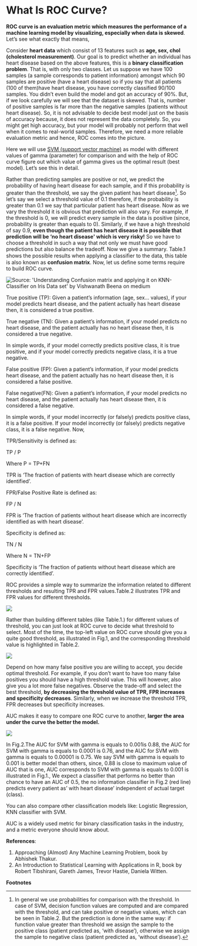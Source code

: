 # What Is ROC Curve?

 **ROC curve is an evaluation metric which measures the performance of a machine learning model by visualizing, especially when data is skewed**. Let’s see what exactly that means,

Consider **heart data** which consist of 13 features such as **age, sex, chol (cholesterol measurement)**. Our goal is to predict whether an individual has heart disease based on the above features, this is a **binary classification problem**. That is, with only two classes. Let us suppose we have 100 samples (a sample corresponds to patient information) amongst which 90 samples are positive (have a heart disease) so if you say that all patients (100 of them)have heart disease, you have correctly classified 90/100 samples. You didn’t even build the model and got an accuracy of 90%. But, if we look carefully we will see that the dataset is skewed. That is, number of positive samples is far more than the negative samples (patients without heart disease). So, it is not advisable to decide best model just on the basis of accuracy because, it does not represent the data completely. So, you might get high accuracy, but your model will probably not perform that well when it comes to real-world samples. Therefore, we need a more reliable evaluation metric and hence, ROC comes into the picture.

Here we will use [SVM (support vector machine)](https://medium.com/swlh/what-is-svm-f4e06eca79b3) as model with different values of gamma (parameter) for comparison and with the help of ROC curve figure out which value of gamma gives us the optimal result (best model). Let’s see this in detail.

Rather than predicting samples are positive or not, we predict the probability of having heart disease for each sample, and if this probability is greater than the threshold, we say the given patient has heart disease[^1]. So let’s say we select a threshold value of 0.1 therefore, if the probability is greater than 0.1 we say that particular patient has heart disease. Now as we vary the threshold it is obvious that prediction will also vary. For example, if the threshold is 0, we will predict every sample in the data is positive (since, probability is greater than equals to 0). Similarly, if we have a high threshold of say 0.9, **even though the patient has heart disease it is possible that prediction will be ‘no heart disease' which is very risky!** So we have to choose a threshold in such a way that not only we must have good predictions but also balance the tradeoff. Now we give a summary. Table.1 shows the possible results when applying a classiﬁer to the data, this table is also known as **confusion matrix**. Now, let us define some terms require to build ROC curve.

![](/images/table_1_to_upload.png "Source: 'Understanding Confusion matrix and applying it on KNN-Classifier on Iris Data set' by Vishwanath Beena on medium")

True positive (TP): Given a patient’s information (age, sex… values), if your model predicts heart disease, and the patient actually has heart disease then, it is considered a true positive.

True negative (TN): Given a patient’s information, if your model predicts no heart disease, and the patient actually has no heart disease then, it is considered a true negative.

In simple words, if your model correctly predicts positive class, it is true positive, and if your model correctly predicts negative class, it is a true negative.

False positive (FP): Given a patient’s information, if your model predicts heart disease, and the patient actually has no heart disease then, it is considered a false positive.

False negative(FN): Given a patient’s information, if your model predicts no heart disease, and the patient actually has heart disease then, it is considered a false negative.

In simple words, if your model incorrectly (or falsely) predicts positive class, it is a false positive. If your model incorrectly (or falsely) predicts negative class, it is a false negative. Now,

TPR/Sensitivity is defined as:

TP / P

Where P = TP+FN

TPR is ‘The fraction of patients with heart disease which are correctly identified’.

FPR/False Positive Rate is defined as:

FP / N

FPR is ‘The fraction of patients without heart disease which are incorrectly identified as with heart disease’.

Specificity is defined as:

TN / N

Where N = TN+FP

Specificity is ‘The fraction of patients without heart disease which are correctly identified’.

ROC provides a simple way to summarize the information related to different thresholds and resulting TPR and FPR values.Table.2 illustrates TPR and FPR values for different thresholds.

![](/images/table_2_to_upload.png) 

Rather than building different tables (like Table.1.) for different values of threshold, you can just look at ROC curve to decide what threshold to select. Most of the time, the top-left value on ROC curve should give you a quite good threshold, as illustrated in Fig.1, and the corresponding threshold value is highlighted in Table.2.

![](/images/Fig_1_to_upload.png)

 Depend on how many false positive you are willing to accept, you decide optimal threshold. For example, if you don’t want to have too many false positives you should have a high threshold value. This will however, also give you a lot more false negatives. Observe the trade-off and select the best threshold, **by decreasing the threshold value of TPR, FPR increases and specificity decreases**. Similarly, when we increase the threshold TPR, FPR decreases but specificity increases.
 
AUC makes it easy to compare one ROC curve to another, **larger the area under the curve the better the model.**

![](/images/Fig_2_to_upload.png)

In Fig.2.The AUC for SVM with gamma is equals to 0.001is 0.88, the AUC for SVM with gamma is equals to 0.0001 is 0.76, and the AUC for SVM with gamma is equals to 0.00001 is 0.75. We say SVM with gamma is equals to 0.001 is better model than others, since, 0.88 is close to maximum value of AUC that is one, AUC corresponds to SVM with gamma is equals to 0.001 is illustrated in Fig.1., We expect a classifier that performs no better than chance to have an AUC of 0.5, the no information classifier in Fig.2 (red line) predicts every patient as’ with heart disease’ independent of actual target (class).

You can also compare other classification models like: Logistic Regression, KNN classifier with SVM.

AUC is a widely used metric for binary classification tasks in the industry, and a metric everyone should know about.

**References**:
   1. Approaching (Almost) Any Machine Learning Problem, book by Abhishek Thakur.
   2. An Introduction to Statistical Learning with Applications in R, book by Robert Tibshirani, Gareth James, Trevor Hastie, Daniela Witten.
   
**Footnotes**

[^1]: In general we use probabilities for comparison with the threshold. In case of SVM, decision function values are computed and are compared with the threshold, and can take positive or negative values, which can be seen in Table.2. But the prediction is done in the same way: if function value greater than threshold we assign the sample to the positive class (patient predicted as, ‘with disease’), otherwise we assign the sample to negative class (patient predicted as, ‘without disease’).
